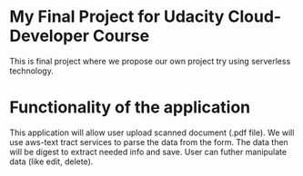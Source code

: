 # My Final Project for Udacity Cloud-Developer Course

This is final project where we propose our own project try using serverless technology.

# Functionality of the application

This application will allow user upload scanned document (.pdf file).
We will use aws-text tract services to parse the data from the form.
The data then will be digest to extract needed info and save.
User can futher manipulate data (like edit, delete).
